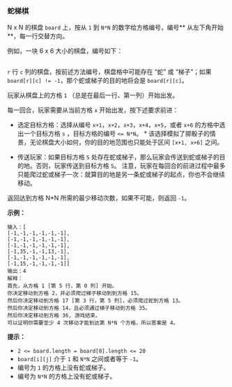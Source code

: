 ### 蛇梯棋 ###
N x N 的棋盘 `board` 上，按从 `1` 到 `N*N` 的数字给方格编号，编号** 从左下角开始**，每一行交替方向。

例如，一块 6 x 6 大小的棋盘，编号如下：

```

```

`r` 行 `c` 列的棋盘，按前述方法编号，棋盘格中可能存在 “蛇” 或 “梯子”；如果 `board[r][c] != -1`，那个蛇或梯子的目的地将会是 `board[r][c]`。

玩家从棋盘上的方格 `1` （总是在最后一行、第一列）开始出发。

每一回合，玩家需要从当前方格 `x` 开始出发，按下述要求前进：

* 选定目标方格：选择从编号 `x+1`，`x+2`，`x+3`，`x+4`，`x+5`，或者 `x+6` 的方格中选出一个目标方格 `s` ，目标方格的编号 `<= N*N`。    * 该选择模拟了掷骰子的情景，无论棋盘大小如何，你的目的地范围也只能处于区间 `[x+1, x+6]` 之间。

* 传送玩家：如果目标方格 `S` 处存在蛇或梯子，那么玩家会传送到蛇或梯子的目的地。否则，玩家传送到目标方格 `S`。
注意，玩家在每回合的前进过程中最多只能爬过蛇或梯子一次：就算目的地是另一条蛇或梯子的起点，你也不会继续移动。

返回达到方格 N*N 所需的最少移动次数，如果不可能，则返回 `-1`。



**示例：**

```
输入：[
[-1,-1,-1,-1,-1,-1],
[-1,-1,-1,-1,-1,-1],
[-1,-1,-1,-1,-1,-1],
[-1,35,-1,-1,13,-1],
[-1,-1,-1,-1,-1,-1],
[-1,15,-1,-1,-1,-1]]
输出：4
解释：
首先，从方格 1 [第 5 行，第 0 列] 开始。
你决定移动到方格 2，并必须爬过梯子移动到到方格 15。
然后你决定移动到方格 17 [第 3 行，第 5 列]，必须爬过蛇到方格 13。
然后你决定移动到方格 14，且必须通过梯子移动到方格 35。
然后你决定移动到方格 36, 游戏结束。
可以证明你需要至少 4 次移动才能到达第 N*N 个方格，所以答案是 4。
```



**提示：**

* `2 <= board.length = board[0].length <= 20`
* `board[i][j]` 介于 `1` 和 `N*N` 之间或者等于 `-1`。
* 编号为 `1` 的方格上没有蛇或梯子。
* 编号为 `N*N` 的方格上没有蛇或梯子。

